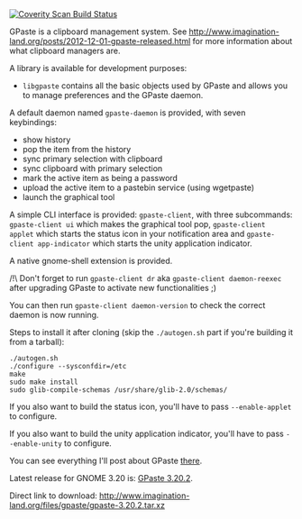 <a href="https://scan.coverity.com/projects/gpaste">
  <img alt="Coverity Scan Build Status"
       src="https://scan.coverity.com/projects/6230/badge.svg"/>
</a>

GPaste is a clipboard management system.
See <http://www.imagination-land.org/posts/2012-12-01-gpaste-released.html> for more information about what clipboard
managers are.

A library is available for development purposes:

* `libgpaste` contains all the basic objects used by GPaste and allows you to manage preferences and the GPaste daemon.

A default daemon named `gpaste-daemon` is provided, with seven keybindings:

* show history
* pop the item from the history
* sync primary selection with clipboard
* sync clipboard with primary selection
* mark the active item as being a password
* upload the active item to a pastebin service (using wgetpaste)
* launch the graphical tool

A simple CLI interface is provided: `gpaste-client`, with three subcommands: `gpaste-client ui` which makes the graphical
tool pop, `gpaste-client applet` which starts the status icon in your notification area and `gpaste-client app-indicator` which
starts the unity application indicator.

A native gnome-shell extension is provided.

/!\ Don't forget to run `gpaste-client dr` aka `gpaste-client daemon-reexec` after upgrading GPaste to activate new functionalities ;)

You can then run `gpaste-client daemon-version` to check the correct daemon is now running.

Steps to install it after cloning (skip the `./autogen.sh` part if you're building it from a tarball):

    ./autogen.sh
    ./configure --sysconfdir=/etc
    make
    sudo make install
    sudo glib-compile-schemas /usr/share/glib-2.0/schemas/

If you also want to build the status icon, you'll have to pass `--enable-applet` to configure.

If you also want to build the unity application indicator, you'll have to pass `--enable-unity` to configure.

You can see everything I'll post about GPaste [there](http://www.imagination-land.org/tags/GPaste.html).

Latest release for GNOME 3.20 is: [GPaste 3.20.2](http://www.imagination-land.org/posts/2016-05-24-gpaste-3.20.2-released.html).

Direct link to download: <http://www.imagination-land.org/files/gpaste/gpaste-3.20.2.tar.xz>
